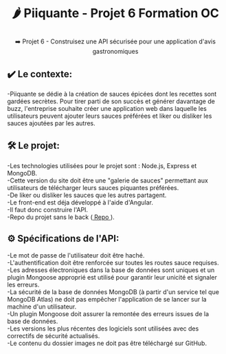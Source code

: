 # <p align="center"> :hot_pepper: Piiquante - Projet 6 Formation OC </p>


<p align="center">➡️ Projet 6 - Construisez une API sécurisée pour une application d'avis gastronomiques</p>

## ✔️ Le contexte:
-Piiquante se dédie à la création de sauces épicées dont les recettes sont gardées
secrètes. Pour tirer parti de son succès et générer davantage de buzz, l'entreprise
souhaite créer une application web dans laquelle les utilisateurs peuvent ajouter
leurs sauces préférées et liker ou disliker les sauces ajoutées par les autres.


## 🛠️ Le projet:
-Les technologies utilisées pour le projet sont : Node.js, Express et MongoDB.</br>
-Cette version du site doit être une "galerie de sauces" permettant aux utilisateurs de télécharger leurs sauces piquantes préférées.</br>
-De liker ou disliker les sauces que les autres partagent.</br>
-Le front-end est déja développé à l'aide d'Angular.</br>
-Il faut donc construire l'API.</br>
-Repo du projet sans le back (<a href="https://github.com/OpenClassrooms-Student-Center/Web-Developer-P6"> Repo </a>).</br>

## ⚙️ Spécifications de l'API:
-Le mot de passe de l'utilisateur doit être haché.</br>
-L'authentification doit être renforcée sur toutes les routes sauce requises.</br>
-Les adresses électroniques dans la base de données sont uniques et un
plugin Mongoose approprié est utilisé pour garantir leur unicité et signaler
les erreurs.</br>
-La sécurité de la base de données MongoDB (à partir d'un service tel que
MongoDB Atlas) ne doit pas empêcher l'application de se lancer sur la
machine d'un utilisateur.</br>
-Un plugin Mongoose doit assurer la remontée des erreurs issues de la base
de données.</br>
-Les versions les plus récentes des logiciels sont utilisées avec des correctifs
de sécurité actualisés.</br>
-Le contenu du dossier images ne doit pas être téléchargé sur GitHub.</br>




